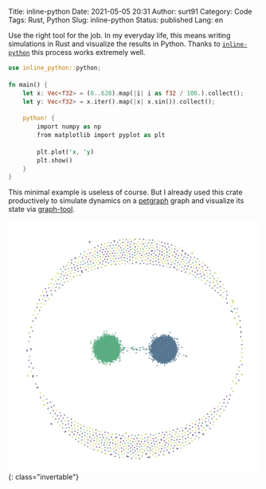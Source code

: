 Title: inline-python
Date: 2021-05-05 20:31
Author: surt91
Category: Code
Tags: Rust, Python
Slug: inline-python
Status: published
Lang: en

Use the right tool for the job. In my everyday life, this means writing simulations
in Rust and visualize the results in Python. Thanks to [`inline-python`](https://crates.io/crates/inline-python)
this process works extremely well.

```Rust
use inline_python::python;

fn main() {
    let x: Vec<f32> = (0..628).map(|i| i as f32 / 100.).collect();
    let y: Vec<f32> = x.iter().map(|x| x.sin()).collect();

    python! {
        import numpy as np
        from matplotlib import pyplot as plt

        plt.plot('x, 'y)
        plt.show()
    }
}
```

This minimal example is useless of course. But I already used this
crate productively to simulate dynamics on a [petgraph](https://docs.rs/petgraph/)
graph and visualize its state via [graph-tool](https://graph-tool.skewed.de/).

![Graph state visualized with graph-tool](/img/inlinepy_graph.png){: class="invertable"}
